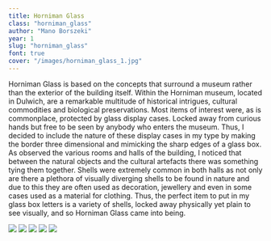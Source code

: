 ```yaml
---
title: Horniman Glass
class: "horniman_glass"
author: "Mano Borszeki"
year: 1
slug: "horniman_glass"
font: true
cover: "/images/horniman_glass_1.jpg"
---
```


Horniman Glass is based on the concepts that surround a museum rather than the exterior of the building itself. Within the Horniman museum, located in Dulwich, are a remarkable multitude of historical intrigues, cultural commodities and biological preservations. Most items of interest were, as is commonplace, protected by glass display cases. Locked away from curious hands but free to be seen by anybody who enters the museum. Thus, I decided to include the nature of these display cases in my type by making the border three dimensional and mimicking the sharp edges of a glass box.
As observed the various rooms and halls of the building, I noticed that between the natural objects and the cultural artefacts there was something tying them together. Shells were extremely common in both halls as not only are there a plethora of visually diverging shells to be found in nature and due to this they are often used as decoration, jewellery and even in some cases used as a material for clothing. Thus, the perfect item to put in my glass box letters is a variety of shells, locked away physically yet plain to see visually, and so Horniman Glass came into being.


![](/images/horniman_glass_1.jpg)
![](/images/horniman_glass_2.jpg)
![](/images/horniman_glass_3.jpg)
![](/images/horniman_glass_4.jpg)
![](/images/horniman_glass_5.jpg)